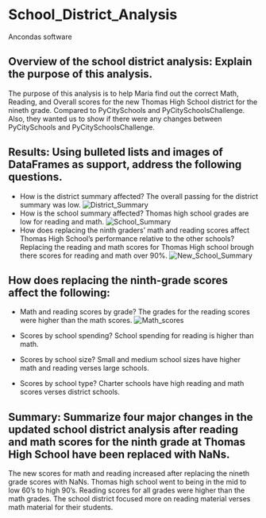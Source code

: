 # School_District_Analysis
Ancondas software 
## Overview of the school district analysis: Explain the purpose of this analysis. 
The purpose of this analysis is to help Maria find out the correct Math, Reading, and Overall scores for the new Thomas High School district for the nineth grade. Compared to PyCitySchools and PyCitySchoolsChallenge. Also, they wanted us to show if there were any changes between PyCitySchools and PyCitySchoolsChallenge.

## Results: Using bulleted lists and images of DataFrames as support, address the following questions.

* How is the district summary affected? The overall passing for the district summary was low. 
![District_Summary](https://github.com/gabby338414/School_District_Analysis/blob/2fe4ca8592ed286feb0580bcb80331c2bdcedea1/School_District_resources/District_Summary.PNG)
* How is the school summary affected? Thomas high school grades are low for reading and math.
![School_Summary](https://github.com/gabby338414/School_District_Analysis/blob/094ce67430eb0e0e7e154dc7892d38f00afe1ef1/School_District_resources/School_Summary.PNG)
* How does replacing the ninth graders’ math and reading scores affect Thomas High School’s performance relative to the other schools? Replacing the reading and math scores for Thomas High school brough there scores for reading and math over 90%.
![New_School_Summary](https://github.com/gabby338414/School_District_Analysis/blob/d31e9e647ed6416535eebc7c0a8d3bacdfffb970/School_District_resources/New_School_Summary.PNG)
## How does replacing the ninth-grade scores affect the following:

* Math and reading scores by grade? The grades for the reading scores were higher than the math scores.
![Math_scores](https://github.com/gabby338414/School_District_Analysis/blob/073ad58651af2af9fb088ca916e631c240e1a652/School_District_resources/Math_scores.PNG)
* Scores by school spending? School spending for reading is higher than math.

* Scores by school size? Small and medium school sizes have higher math and reading verses large schools.

* Scores by school type? Charter schools have high reading and math scores verses district schools.

## Summary: Summarize four major changes in the updated school district analysis after reading and math scores for the ninth grade at Thomas High School have been replaced with NaNs. 
The new scores for math and reading increased after replacing the nineth grade scores with NaNs. Thomas high school went to being in the mid to low 60’s to high 90’s. Reading scores for all grades were higher than the math grades. The school district focused more on reading material verses math material for their students.
